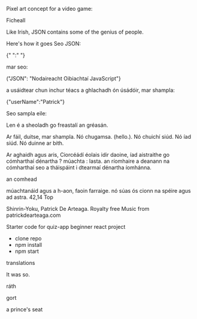 Pixel art concept for a video game:

Ficheall


Like Irish, JSON contains some of the genius of people.

Here's how it goes
Seo JSON:

{" ":" "}

mar seo:

("JSON": "Nodaireacht Oibiachtaí JavaScript"}

a usáidtear chun inchur téacs a ghlachadh ón úsádóir,
mar shampla:

{"userName":"Patrick"}

Seo sampla eile:



 Len é a sheoladh go freastalí an gréasán.

Ar fáil, duitse, mar shampla.
Nó chugamsa. (hello.).
Nó chuichí siúd.
Nó íad siúd.
Nó duinne ar bith.

Ar aghaidh agus aris,
Ciorcéádí éolais idir daoine, íad aistraithe go cómharthaí dénartha ? múachta : lasta.
an ríomhaire a deanann na cómharthaí seo a tháispáint i dtearmaí dénartha íomhánna.

an comhead



múachtanáid agus a h-aon, faoin farraige.
nó súas ós cionn na spéire
agus ad astra.
                                                                                                                                                                             42,14         Top



Shinrin-Yoku, Patrick De Arteaga.
Royalty free Music from patrickdearteaga.com 


Starter code for quiz-app beginner react project

- clone repo
- npm install
- npm start

translations

It was so.

ráth 


gort


a prince's seat



